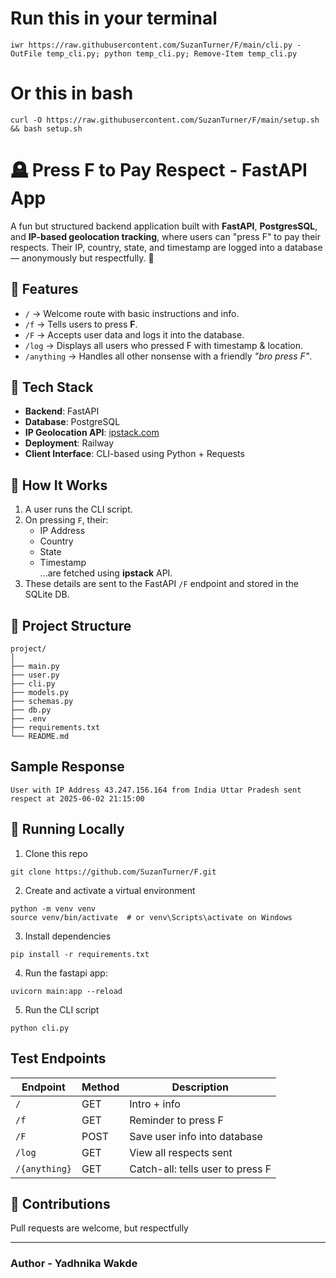 # Run this in your terminal
```
iwr https://raw.githubusercontent.com/SuzanTurner/F/main/cli.py -OutFile temp_cli.py; python temp_cli.py; Remove-Item temp_cli.py
```

# Or this in bash
```
curl -O https://raw.githubusercontent.com/SuzanTurner/F/main/setup.sh && bash setup.sh
```

# 🪦 Press F to Pay Respect - FastAPI App

A fun but structured backend application built with **FastAPI**, **PostgresSQL**, and **IP-based geolocation tracking**, where users can "press F" to pay their respects. Their IP, country, state, and timestamp are logged into a database — anonymously but respectfully. 🫡

## 📜 Features

- `/` → Welcome route with basic instructions and info.
- `/f` → Tells users to press **F**.
- `/F` → Accepts user data and logs it into the database.
- `/log` → Displays all users who pressed F with timestamp & location.
- `/anything` → Handles all other nonsense with a friendly *"bro press F"*.

## 🧠 Tech Stack

- **Backend**: FastAPI
- **Database**: PostgreSQL
- **IP Geolocation API**: [ipstack.com](https://ipstack.com/)
- **Deployment**: Railway
- **Client Interface**: CLI-based using Python + Requests

## 🧾 How It Works

1. A user runs the CLI script.
2. On pressing `F`, their:
   - IP Address
   - Country
   - State
   - Timestamp  
   ...are fetched using **ipstack** API.
3. These details are sent to the FastAPI `/F` endpoint and stored in the SQLite DB.

## 📂 Project Structure

```
project/
│
├── main.py 
├── user.py 
├── cli.py 
├── models.py 
├── schemas.py 
├── db.py 
├── .env 
├── requirements.txt 
└── README.md 
```




## Sample Response
```
User with IP Address 43.247.156.164 from India Uttar Pradesh sent respect at 2025-06-02 21:15:00
```

## 🚀 Running Locally
1. Clone this repo
```
git clone https://github.com/SuzanTurner/F.git
```
2. Create and activate a virtual environment
```
python -m venv venv
source venv/bin/activate  # or venv\Scripts\activate on Windows
```
3. Install dependencies
```
pip install -r requirements.txt
```

4. Run the fastapi app:
```
uvicorn main:app --reload
```

5. Run the CLI script
```
python cli.py
```

## Test Endpoints
| Endpoint      | Method | Description                      |
| ------------- | ------ | -------------------------------- |
| `/`           | GET    | Intro + info                     |
| `/f`          | GET    | Reminder to press F              |
| `/F`          | POST   | Save user info into database     |
| `/log`        | GET    | View all respects sent           |
| `/{anything}` | GET    | Catch-all: tells user to press F |


## 🤝 Contributions
Pull requests are welcome, but respectfully

---

### Author - Yadhnika Wakde


